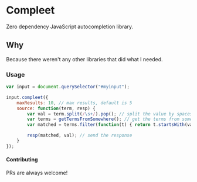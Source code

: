 # Compleet

Zero dependency JavaScript autocompletion library.

## Why

Because there weren't any other libraries that did what I needed.

### Usage

```js
var input = document.querySelector("#myinput");

input.compleet({
    maxResults: 10, // max results, default is 5
    source: function(term, resp) {
        var val = term.split(/\s+/).pop(); // split the value by spaces
        var terms = getTermsFromSomewhere(); // get the terms from somewhere
        var matched = terms.filter(function(t) { return t.startsWith(val); }); // filter the terms

        resp(matched, val); // send the response
    }
});
```

#### Contributing

PRs are always welcome!

